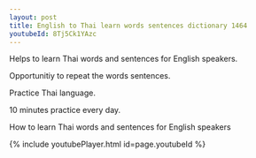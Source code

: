 ```yaml
---
layout: post
title: English to Thai learn words sentences dictionary 1464 
youtubeId: 8Tj5Ck1YAzc
---
```

 
 
Helps to learn Thai words and sentences for English speakers.

Opportunitiy to repeat the words sentences. 

Practice Thai language. 
 
10 minutes practice every day. 
 
How to learn Thai words and sentences for English speakers 
 
{% include youtubePlayer.html id=page.youtubeId %}
 

